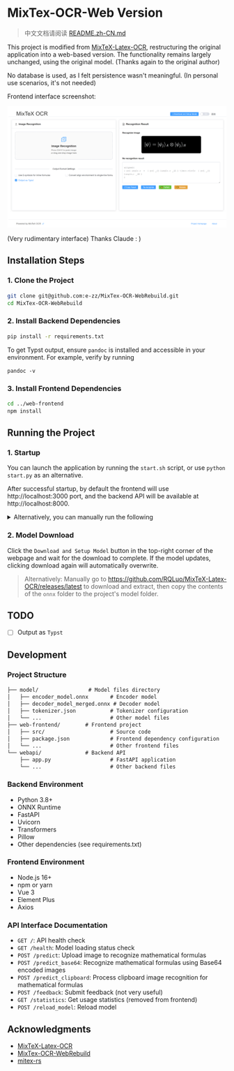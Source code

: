 # MixTex-OCR-Web Version

> 中文文档请阅读 [README.zh-CN.md](./README.zh-CN.md)

This project is modified from [MixTeX-Latex-OCR](https://github.com/RQLuo/MixTeX-Latex-OCR), restructuring the original application into a web-based version. The functionality remains largely unchanged, using the original model. (Thanks again to the original author)

No database is used, as I felt persistence wasn't meaningful. (In personal use scenarios, it's not needed)

Frontend interface screenshot:

![Frontend Interface](https://raw.githubusercontent.com/e-zz/MixTex-OCR-WebRebuild/main/assets/screenshot.png)

(Very rudimentary interface) Thanks Claude     :   )

## Installation Steps

### 1. Clone the Project

```bash
git clone git@github.com:e-zz/MixTex-OCR-WebRebuild.git
cd MixTex-OCR-WebRebuild
```

### 2. Install Backend Dependencies

```bash
pip install -r requirements.txt
```

To get Typst output, ensure `pandoc` is installed and accessible in your environment. For example, verify by running

```
pandoc -v
```


### 3. Install Frontend Dependencies

```bash
cd ../web-frontend
npm install
```

## Running the Project

### 1. Startup
You can launch the application by running the `start.sh` script, or use `python start.py` as an alternative.

After successful startup, by default the frontend will use http://localhost:3000 port, and the backend API will be available at http://localhost:8000.

<details>
    <summary>Alternatively, you can manually run the following</summary>

> Start backend service
```bash
cd webapi
uvicorn app:app --host 127.0.0.1 --port 8000 --reload
```
>
> Frontend development server
> 
```bash
cd ../web-frontend
npm run dev
```

</details>

### 2. Model Download
Click the `Download and Setup Model` button in the top-right corner of the webpage and wait for the download to complete. If the model updates, clicking download again will automatically overwrite.

> Alternatively: Manually go to https://github.com/RQLuo/MixTeX-Latex-OCR/releases/latest to download and extract, then copy the contents of the `onnx` folder to the project's model folder.

## TODO
- [ ] Output as `Typst`

## Development

### Project Structure

```
├── model/                # Model files directory
│   ├── encoder_model.onnx       # Encoder model
│   ├── decoder_model_merged.onnx # Decoder model
│   ├── tokenizer.json           # Tokenizer configuration
│   └── ...                      # Other model files
├── web-frontend/        # Frontend project
│   ├── src/                     # Source code
│   ├── package.json             # Frontend dependency configuration
│   └── ...                      # Other frontend files
└── webapi/              # Backend API
    ├── app.py                   # FastAPI application
    └── ...                      # Other backend files
```

### Backend Environment

- Python 3.8+
- ONNX Runtime
- FastAPI
- Uvicorn
- Transformers
- Pillow
- Other dependencies (see requirements.txt)

### Frontend Environment

- Node.js 16+
- npm or yarn
- Vue 3
- Element Plus
- Axios

### API Interface Documentation

- `GET /`: API health check
- `GET /health`: Model loading status check
- `POST /predict`: Upload image to recognize mathematical formulas
- `POST /predict_base64`: Recognize mathematical formulas using Base64 encoded images
- `POST /predict_clipboard`: Process clipboard image recognition for mathematical formulas
- `POST /feedback`: Submit feedback (not very useful)
- `GET /statistics`: Get usage statistics (removed from frontend)
- `POST /reload_model`: Reload model

## Acknowledgments

- [MixTeX-Latex-OCR](https://github.com/RQLuo/MixTeX-Latex-OCR)
- [MixTex-OCR-WebRebuild](https://github.com/OnHaiping/MixTex-OCR-WebRebuild)
- [mitex-rs](https://github.com/mitex-rs/mitex)